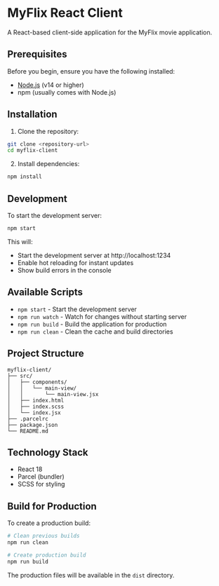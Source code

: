 # MyFlix React Client

A React-based client-side application for the MyFlix movie application.

## Prerequisites

Before you begin, ensure you have the following installed:
- [Node.js](https://nodejs.org/) (v14 or higher)
- npm (usually comes with Node.js)

## Installation

1. Clone the repository:
```bash
git clone <repository-url>
cd myflix-client
```

2. Install dependencies:
```bash
npm install
```

## Development

To start the development server:
```bash
npm start
```
This will:
- Start the development server at http://localhost:1234
- Enable hot reloading for instant updates
- Show build errors in the console

## Available Scripts

- `npm start` - Start the development server
- `npm run watch` - Watch for changes without starting server
- `npm run build` - Build the application for production
- `npm run clean` - Clean the cache and build directories

## Project Structure

```
myflix-client/
├── src/
│   ├── components/
│   │   └── main-view/
│   │       └── main-view.jsx
│   ├── index.html
│   ├── index.scss
│   └── index.jsx
├── .parcelrc
├── package.json
└── README.md
```

## Technology Stack

- React 18
- Parcel (bundler)
- SCSS for styling

## Build for Production

To create a production build:

```bash
# Clean previous builds
npm run clean

# Create production build
npm run build
```

The production files will be available in the `dist` directory.
